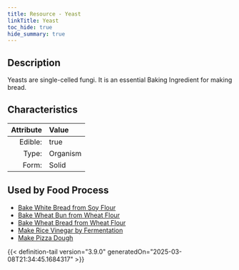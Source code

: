 ```yaml
---
title: Resource - Yeast
linkTitle: Yeast
toc_hide: true
hide_summary: true
---
```

<!-- This is generated by the MarsSim HelpGenertor, do not edit. -->

## Description
&#10;&#9;&#9;Yeasts are single-celled fungi. It is an essential Baking Ingredient for making bread.

## Characteristics

| Attribute      | Value |
|--------:|:------|
|Edible:|true|
|Type:|Organism|
|Form:|Solid|
 



    
## Used by Food Process

- [Bake White Bread from Soy Flour](/docs/definitions/food/bake-white-bread-from-soy-flour)
- [Bake Wheat Bun from Wheat Flour](/docs/definitions/food/bake-wheat-bun-from-wheat-flour)
- [Bake Wheat Bread from Wheat Flour](/docs/definitions/food/bake-wheat-bread-from-wheat-flour)
- [Make Rice Vinegar by Fermentation](/docs/definitions/food/make-rice-vinegar-by-fermentation)
- [Make Pizza Dough](/docs/definitions/food/make-pizza-dough)



{{< definition-tail version="3.9.0" generatedOn="2025-03-08T21:34:45.1684317" >}}



